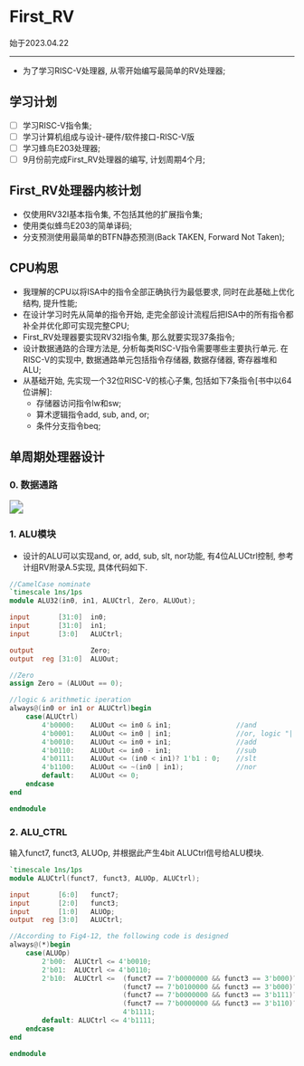 # First_RV

始于2023.04.22

---

- 为了学习RISC-V处理器, 从零开始编写最简单的RV处理器;

## 学习计划

- [ ] 学习RISC-V指令集;
- [ ] 学习计算机组成与设计-硬件/软件接口-RISC-V版
- [ ] 学习蜂鸟E203处理器;
- [ ] 9月份前完成First_RV处理器的编写, 计划周期4个月;

## First_RV处理器内核计划

- 仅使用RV32I基本指令集, 不包括其他的扩展指令集;
- 使用类似蜂鸟E203的简单译码;
- 分支预测使用最简单的BTFN静态预测(Back TAKEN, Forward Not Taken);

## CPU构思

- 我理解的CPU以将ISA中的指令全部正确执行为最低要求, 同时在此基础上优化结构, 提升性能;
- 在设计学习时先从简单的指令开始, 走完全部设计流程后把ISA中的所有指令都补全并优化即可实现完整CPU;
- First_RV处理器要实现RV32I指令集, 那么就要实现37条指令;
- 设计数据通路的合理方法是, 分析每类RISC-V指令需要哪些主要执行单元. 在RISC-V的实现中, 数据通路单元包括指令存储器, 数据存储器, 寄存器堆和ALU;
- 从基础开始, 先实现一个32位RISC-V的核心子集, 包括如下7条指令[书中以64位讲解]:
	- 存储器访问指令lw和sw;
	- 算术逻辑指令add, sub, and, or;
	- 条件分支指令beq;

## 单周期处理器设计

### 0. 数据通路

<img src="https://cdn.jsdelivr.net/gh/lindongyi1002/FigBed/ObFigBed/20230503125214.png" style="zoom:150%;" />

### 1. ALU模块

- 设计的ALU可以实现and, or, add, sub, slt, nor功能, 有4位ALUCtrl控制, 参考计组RV附录A.5实现, 具体代码如下.

```verilog
//CamelCase nominate
`timescale 1ns/1ps
module ALU32(in0, in1, ALUCtrl, Zero, ALUOut);

input       [31:0]  in0;
input       [31:0]  in1;
input       [3:0]   ALUCtrl;

output              Zero;
output  reg [31:0]  ALUOut;

//Zero
assign Zero = (ALUOut == 0);

//logic & arithmetic iperation
always@(in0 or in1 or ALUCtrl)begin
    case(ALUCtrl)
        4'b0000:    ALUOut <= in0 & in1;                //and
        4'b0001:    ALUOut <= in0 | in1;                //or, logic "||" or bit "|"
        4'b0010:    ALUOut <= in0 + in1;                //add
        4'b0110:    ALUOut <= in0 - in1;                //sub
        4'b0111:    ALUOut <= (in0 < in1)? 1'b1 : 0;    //slt
        4'b1100:    ALUOut <= ~(in0 | in1);             //nor
        default:    ALUOut <= 0;
    endcase
end

endmodule
```

### 2. ALU_CTRL

输入funct7, funct3, ALUOp, 并根据此产生4bit ALUCtrl信号给ALU模块.

```verilog
`timescale 1ns/1ps
module ALUCtrl(funct7, funct3, ALUOp, ALUCtrl);

input       [6:0]   funct7;
input       [2:0]   funct3;
input       [1:0]   ALUOp;
output  reg [3:0]   ALUCtrl;

//According to Fig4-12, the following code is designed
always@(*)begin
    case(ALUOp)
        2'b00:  ALUCtrl <= 4'b0010;
        2'b01:  ALUCtrl <= 4'b0110;
        2'b10:  ALUCtrl <=  (funct7 == 7'b0000000 && funct3 == 3'b000)? 4'b0010 :
                            (funct7 == 7'b0100000 && funct3 == 3'b000)? 4'b0110 :
                            (funct7 == 7'b0000000 && funct3 == 3'b111)? 4'b0000 :
                            (funct7 == 7'b0000000 && funct3 == 3'b110)? 4'b0001 :
                            4'b1111;
        default: ALUCtrl <= 4'b1111;
    endcase
end

endmodule
```

